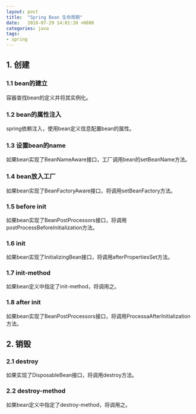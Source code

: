 ```yaml
---
layout: post
title:  "Spring Bean 生命周期"
date:   2018-07-29 14:01:20 +0800
categories: java
tags:
- spring
---
```


## 1. 创建

### 1.1 bean的建立

容器查找bean的定义并将其实例化。

### 1.2 bean的属性注入

spring依赖注入，使用bean定义信息配置bean的属性。

### 1.3 设置bean的name

如果bean实现了BeanNameAware接口，工厂调用bean的setBeanName方法。

### 1.4 bean放入工厂

如果bean实现了BeanFactoryAware接口，将调用setBeanFactory方法。

### 1.5 before init

如果bean实现了BeanPostProcessors接口，将调用postProcessBeforeInitialization方法。

### 1.6 init

如果bean实现了InitializingBean接口，将调用afterPropertiesSet方法。

### 1.7 init-method

如果bean定义中指定了init-method，将调用之。

### 1.8 after init

如果bean实现了BeanPostProcessors接口，将调用ProcessaAfterInitialization方法。

## 2. 销毁

### 2.1 destroy

如果实现了DisposableBean接口，将调用destroy方法。

### 2.2 destroy-method

如果bean定义中指定了destroy-method，将调用之。